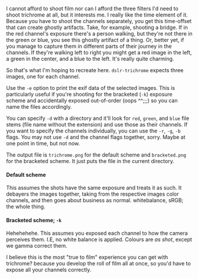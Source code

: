 I cannot afford to shoot film nor can I afford the three filters I'd need to shoot trichrome at all, but it interests me. I really like the time element of it. Because you have to shoot the channels separately, you get this time-offset that can create ghostly artifacts. Take, for example, shooting a bridge. If in the red channel's exposure there's a person walking, but they're not there in the green or blue, you see this ghostly artifact of a thing. Or, better yet, if you manage to capture them in different parts of their journey in the channels. If they're walking left to right you might get a red image in the left, a green in the center, and a blue to the left. It's really quite charming.

So that's what I'm hoping to recreate here. `dslr-trichrome` expects three images, one for each channel.

Use the `-e` option to print the exif data of the selected images. This is particularly useful if you're shooting for the bracketed (`-k`) exposure scheme and accidentally exposed out-of-order (oops ^^;;;) so you can name the files accordingly.

You can specify `-d` with a directory and it'll look for `red`, `green`, and `blue` file stems (file name without the extension) and use those as their channels. If you want to specify the channels individually, you can use the `-r`, `-g`, `-b` flags. You may not use `-d` and the channel flags together, sorry. Maybe at one point in time, but not now.

The output file is `trichrome.png` for the default scheme and `bracketed.png` for the bracketed scheme. It just puts the file in the current directory.

#### Default scheme
This assumes the shots have the same exposure and treats it as such. It debayers the images together, taking from the respective images color channels, and then goes about business as normal. whitebalance, sRGB; the whole thing.

#### Bracketed scheme; `-k`
Hehehehehe. This assumes you exposed each channel to how the camera perceives them. I.E, no white balance is applied. Colours are *as shot*, except we gamma correct them.

I believe this is the most "true to film" experience you can get with trichrome? because you develop the roll of film all at once, so you'd have to expose all your channels correctly.
